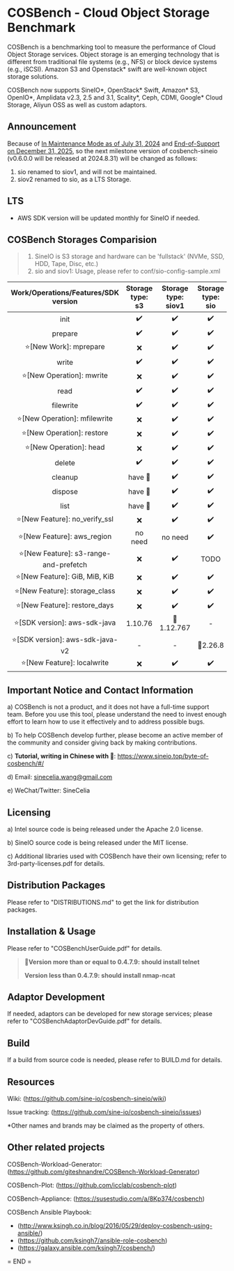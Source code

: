 COSBench - Cloud Object Storage Benchmark
=========================================

COSBench is a benchmarking tool to measure the performance of Cloud Object Storage services. Object storage is an
emerging technology that is different from traditional file systems (e.g., NFS) or block device systems (e.g., iSCSI).
Amazon S3 and Openstack* swift are well-known object storage solutions.

COSBench now supports SineIO*, OpenStack* Swift, Amazon* S3, OpenIO*, Amplidata v2.3, 2.5 and 3.1, Scality*, Ceph, CDMI, Google* Cloud Storage, Aliyun OSS as well as custom adaptors.

## Announcement

Because of [In Maintenance Mode as of July 31, 2024](https://github.com/aws/aws-sdk-java?tab=readme-ov-file#in-maintenance-mode-as-of-july-31-2024) and [End-of-Support on December 31, 2025](https://github.com/aws/aws-sdk-java?tab=readme-ov-file#end-of-support-on-december-31-2025), so the next milestone version of cosbench-sineio (v0.6.0.0 will be released at 2024.8.31) will be changed as follows:

1. sio renamed to siov1, and will not be maintained.
2. siov2 renamed to sio, as a LTS Storage.


LTS
----------------------------------------
- AWS SDK version will be updated monthly for SineIO if needed.

COSBench Storages Comparision
----------------------------------------

> 1. SineIO is S3 storage and hardware can be 'fullstack' (NVMe, SSD, HDD, Tape, Disc, etc.)
> 2. sio and siov1: Usage, please refer to conf/sio-config-sample.xml

|    Work/Operations/Features/SDK version    |  Storage type: s3  | Storage type: siov1  | Storage type: sio |
| :----------------------------------------: | :----------------: | :----------------: | :-----------------: |
|                    init                    | :heavy_check_mark: | :heavy_check_mark: | :heavy_check_mark:  |
|                  prepare                   | :heavy_check_mark: | :heavy_check_mark: | :heavy_check_mark:  |
|         :star:[New Work]: mprepare         |        :x:         | :heavy_check_mark: | :heavy_check_mark:  |
|                   write                    | :heavy_check_mark: | :heavy_check_mark: | :heavy_check_mark:  |
|       :star:[New Operation]: mwrite        |        :x:         | :heavy_check_mark: | :heavy_check_mark:  |
|                    read                    | :heavy_check_mark: | :heavy_check_mark: | :heavy_check_mark:  |
|                 filewrite                  | :heavy_check_mark: | :heavy_check_mark: | :heavy_check_mark:  |
|     :star:[New Operation]: mfilewrite      |        :x:         | :heavy_check_mark: | :heavy_check_mark:  |
|       :star:[New Operation]: restore       |        :x:         | :heavy_check_mark: | :heavy_check_mark:  |
|        :star:[New Operation]: head         |        :x:         | :heavy_check_mark: | :heavy_check_mark:  |
|                   delete                   | :heavy_check_mark: | :heavy_check_mark: | :heavy_check_mark:  |
|                  cleanup                   |     have :bug:     | :heavy_check_mark: | :heavy_check_mark:  |
|                  dispose                   |     have :bug:     | :heavy_check_mark: | :heavy_check_mark:  |
|                    list                    |     have :bug:     | :heavy_check_mark: | :heavy_check_mark:  |
|     :star:[New Feature]: no_verify_ssl     |        :x:         | :heavy_check_mark: | :heavy_check_mark:  |
|      :star:[New Feature]: aws_region       |      no need       |      no need       | :heavy_check_mark:  |
| :star:[New Feature]: s3-range-and-prefetch |        :x:         | :heavy_check_mark: |        TODO         |
|     :star:[New Feature]: GiB, MiB, KiB     |        :x:         | :heavy_check_mark: | :heavy_check_mark:  |
|     :star:[New Feature]: storage_class     |        :x:         | :heavy_check_mark: | :heavy_check_mark:  |
|     :star:[New Feature]: restore_days      |        :x:         | :heavy_check_mark: | :heavy_check_mark:  |
|     :star:[SDK version]: aws-sdk-java      |      1.10.76       |  :star2:1.12.767  |          -          |
|    :star:[SDK version]: aws-sdk-java-v2    |         -          |         -          |    :star2:2.26.8    |
|      :star:[New Feature]: localwrite       |        :x:         | :heavy_check_mark: | :heavy_check_mark:  |


Important Notice and Contact Information
----------------------------------------

a) COSBench is not a product, and it does not have a full-time support team. Before you use this tool, please understand 
the need to invest enough effort to learn how to use it effectively and to address possible bugs.

b) To help COSBench develop further, please become an active member of the community and consider giving back by making
contributions.

c) **Tutorial, writing in Chinese with 💖**: https://www.sineio.top/byte-of-cosbench/#/

d) Email: sinecelia.wang@gmail.com

e) WeChat/Twitter: SineCelia


Licensing
---------

a) Intel source code is being released under the Apache 2.0 license.

b) SineIO source code is being released under the MIT license.

c) Additional libraries used with COSBench have their own licensing; refer to 3rd-party-licenses.pdf for details.


Distribution Packages
---------------------

Please refer to "DISTRIBUTIONS.md" to get the link for distribution packages.


Installation & Usage
--------------------

Please refer to "COSBenchUserGuide.pdf" for details.

> :star2:**Version more than or equal to  0.4.7.9: should install telnet**
>
> **Version less than 0.4.7.9: should install nmap-ncat**


Adaptor Development
-------------------
If needed, adaptors can be developed for new storage services; please refer to "COSBenchAdaptorDevGuide.pdf" for details.


Build
-----
If a build from source code is needed, please refer to BUILD.md for details.


Resources
---------

Wiki: (https://github.com/sine-io/cosbench-sineio/wiki)

Issue tracking: (https://github.com/sine-io/cosbench-sineio/issues)

*Other names and brands may be claimed as the property of others.


Other related projects
----------------------
COSBench-Workload-Generator: (https://github.com/giteshnandre/COSBench-Workload-Generator)

COSBench-Plot: (https://github.com/icclab/cosbench-plot)

COSBench-Appliance: (https://susestudio.com/a/8Kp374/cosbench)

COSBench Ansible Playbook:

- (http://www.ksingh.co.in/blog/2016/05/29/deploy-cosbench-using-ansible/)
- (https://github.com/ksingh7/ansible-role-cosbench)
- (https://galaxy.ansible.com/ksingh7/cosbench/)


= END =
